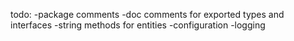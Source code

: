todo:
	-package comments
	-doc comments for exported types and interfaces
	-string methods for entities
	-configuration
	-logging
